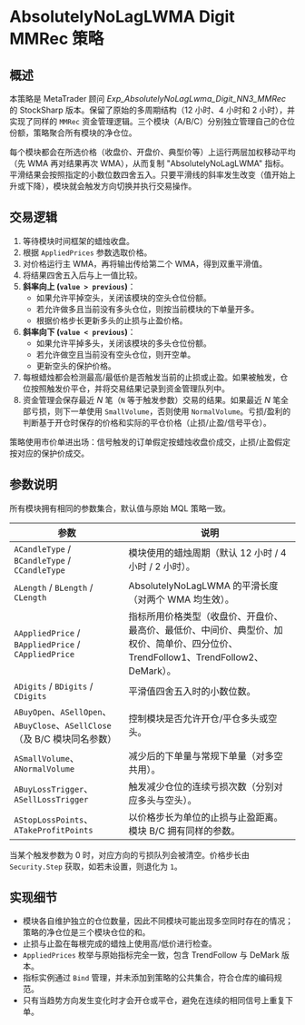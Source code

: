 # AbsolutelyNoLagLWMA Digit MMRec 策略

## 概述

本策略是 MetaTrader 顾问 *Exp_AbsolutelyNoLagLwma_Digit_NN3_MMRec* 的 StockSharp 版本。保留了原始的多周期结构（12 小时、4 小时和 2 小时），并实现了同样的 `MMRec` 资金管理逻辑。三个模块（A/B/C）分别独立管理自己的仓位份额，策略聚合所有模块的净仓位。

每个模块都会在所选价格（收盘价、开盘价、典型价等）上运行两层加权移动平均（先 WMA 再对结果再次 WMA），从而复制 "AbsolutelyNoLagLWMA" 指标。平滑结果会按照指定的小数位数四舍五入。只要平滑线的斜率发生改变（值开始上升或下降），模块就会触发方向切换并执行交易操作。

## 交易逻辑

1. 等待模块时间框架的蜡烛收盘。
2. 根据 `AppliedPrices` 参数选取价格。
3. 对价格运行主 WMA，再将输出传给第二个 WMA，得到双重平滑值。
4. 将结果四舍五入后与上一值比较。
5. **斜率向上 (`value > previous`)**：
   - 如果允许平掉空头，关闭该模块的空头仓位份额。
   - 若允许做多且当前没有多头仓位，则按当前模块的下单量开多。
   - 根据价格步长更新多头的止损与止盈价格。
6. **斜率向下 (`value < previous`)**：
   - 如果允许平掉多头，关闭该模块的多头仓位份额。
   - 若允许做空且当前没有空头仓位，则开空单。
   - 更新空头的保护价格。
7. 每根蜡烛都会检测最高/最低价是否触发当前的止损或止盈。如果被触发，仓位按照触发价平仓，并将交易结果记录到资金管理队列中。
8. 资金管理会保存最近 *N* 笔（`N` 等于触发参数）交易的结果。如果最近 *N* 笔全部亏损，则下一单使用 `SmallVolume`，否则使用 `NormalVolume`。亏损/盈利的判断基于开仓时保存的价格和实际的平仓价格（止损/止盈/信号平仓）。

策略使用市价单进出场：信号触发的订单假定按蜡烛收盘价成交，止损/止盈假定按对应的保护价成交。

## 参数说明

所有模块拥有相同的参数集合，默认值与原始 MQL 策略一致。

| 参数 | 说明 |
|------|------|
| `ACandleType` / `BCandleType` / `CCandleType` | 模块使用的蜡烛周期（默认 12 小时 / 4 小时 / 2 小时）。 |
| `ALength` / `BLength` / `CLength` | AbsolutelyNoLagLWMA 的平滑长度（对两个 WMA 均生效）。 |
| `AAppliedPrice` / `BAppliedPrice` / `CAppliedPrice` | 指标所用价格类型（收盘价、开盘价、最高价、最低价、中间价、典型价、加权价、简单价、四分位价、TrendFollow1、TrendFollow2、DeMark）。 |
| `ADigits` / `BDigits` / `CDigits` | 平滑值四舍五入时的小数位数。 |
| `ABuyOpen`、`ASellOpen`、`ABuyClose`、`ASellClose`（及 B/C 模块同名参数） | 控制模块是否允许开仓/平仓多头或空头。 |
| `ASmallVolume`、`ANormalVolume` | 减少后的下单量与常规下单量（对多空共用）。 |
| `ABuyLossTrigger`、`ASellLossTrigger` | 触发减少仓位的连续亏损次数（分别对应多头与空头）。 |
| `AStopLossPoints`、`ATakeProfitPoints` | 以价格步长为单位的止损与止盈距离。模块 B/C 拥有同样的参数。 |

当某个触发参数为 0 时，对应方向的亏损队列会被清空。价格步长由 `Security.Step` 获取，如若未设置，则退化为 `1`。

## 实现细节

- 模块各自维护独立的仓位数量，因此不同模块可能出现多空同时存在的情况；策略的净仓位是三个模块仓位的和。
- 止损与止盈在每根完成的蜡烛上使用高/低价进行检查。
- `AppliedPrices` 枚举与原始指标完全一致，包含 TrendFollow 与 DeMark 版本。
- 指标实例通过 `Bind` 管理，并未添加到策略的公共集合，符合仓库的编码规范。
- 只有当趋势方向发生变化时才会开仓或平仓，避免在连续的相同信号上重复下单。
